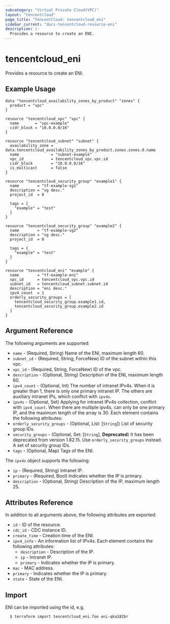 ```yaml
---
subcategory: "Virtual Private Cloud(VPC)"
layout: "tencentcloud"
page_title: "TencentCloud: tencentcloud_eni"
sidebar_current: "docs-tencentcloud-resource-eni"
description: |-
  Provides a resource to create an ENI.
---
```


# tencentcloud_eni

Provides a resource to create an ENI.

## Example Usage

```hcl
data "tencentcloud_availability_zones_by_product" "zones" {
  product = "vpc"
}

resource "tencentcloud_vpc" "vpc" {
  name       = "vpc-example"
  cidr_block = "10.0.0.0/16"
}

resource "tencentcloud_subnet" "subnet" {
  availability_zone = data.tencentcloud_availability_zones_by_product.zones.zones.0.name
  name              = "subnet-example"
  vpc_id            = tencentcloud_vpc.vpc.id
  cidr_block        = "10.0.0.0/16"
  is_multicast      = false
}

resource "tencentcloud_security_group" "example1" {
  name        = "tf-example-sg1"
  description = "sg desc."
  project_id  = 0

  tags = {
    "example" = "test"
  }
}

resource "tencentcloud_security_group" "example2" {
  name        = "tf-example-sg2"
  description = "sg desc."
  project_id  = 0

  tags = {
    "example" = "test"
  }
}

resource "tencentcloud_eni" "example" {
  name        = "tf-example-eni"
  vpc_id      = tencentcloud_vpc.vpc.id
  subnet_id   = tencentcloud_subnet.subnet.id
  description = "eni desc."
  ipv4_count  = 1
  orderly_security_groups = [
    tencentcloud_security_group.example1.id,
    tencentcloud_security_group.example2.id
  ]
}
```

## Argument Reference

The following arguments are supported:

* `name` - (Required, String) Name of the ENI, maximum length 60.
* `subnet_id` - (Required, String, ForceNew) ID of the subnet within this vpc.
* `vpc_id` - (Required, String, ForceNew) ID of the vpc.
* `description` - (Optional, String) Description of the ENI, maximum length 60.
* `ipv4_count` - (Optional, Int) The number of intranet IPv4s. When it is greater than 1, there is only one primary intranet IP. The others are auxiliary intranet IPs, which conflict with `ipv4s`.
* `ipv4s` - (Optional, Set) Applying for intranet IPv4s collection, conflict with `ipv4_count`. When there are multiple ipv4s, can only be one primary IP, and the maximum length of the array is 30. Each element contains the following attributes:
* `orderly_security_groups` - (Optional, List: [`String`]) List of security group IDs.
* `security_groups` - (Optional, Set: [`String`], **Deprecated**) It has been deprecated from version 1.82.15. Use `orderly_security_groups` instead. A set of security group IDs.
* `tags` - (Optional, Map) Tags of the ENI.

The `ipv4s` object supports the following:

* `ip` - (Required, String) Intranet IP.
* `primary` - (Required, Bool) Indicates whether the IP is primary.
* `description` - (Optional, String) Description of the IP, maximum length 25.

## Attributes Reference

In addition to all arguments above, the following attributes are exported:

* `id` - ID of the resource.
* `cdc_id` - CDC instance ID.
* `create_time` - Creation time of the ENI.
* `ipv4_info` - An information list of IPv4s. Each element contains the following attributes:
  * `description` - Description of the IP.
  * `ip` - Intranet IP.
  * `primary` - Indicates whether the IP is primary.
* `mac` - MAC address.
* `primary` - Indicates whether the IP is primary.
* `state` - State of the ENI.


## Import

ENI can be imported using the id, e.g.

```
  $ terraform import tencentcloud_eni.foo eni-qka182br
```

